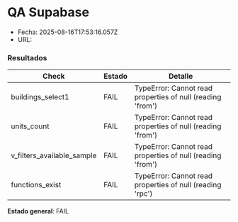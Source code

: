 # QA Supabase

- Fecha: 2025-08-16T17:53:16.057Z
- URL: 

### Resultados

| Check | Estado | Detalle |
|-------|--------|---------|
| buildings_select1 | FAIL | TypeError: Cannot read properties of null (reading 'from') |
| units_count | FAIL | TypeError: Cannot read properties of null (reading 'from') |
| v_filters_available_sample | FAIL | TypeError: Cannot read properties of null (reading 'from') |
| functions_exist | FAIL | TypeError: Cannot read properties of null (reading 'rpc') |

**Estado general**: FAIL